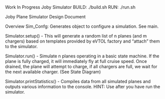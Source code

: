 Work In Progress Joby Simulator
BUILD: ./build.sh
RUN: ./run.sh

Joby Plane Simulator Design Document

Overview
Sim_Confg: Generates object to configure a simulation. See main.

Simulator.setup() - This will generate a random list of n planes (and m chargers) based on templates provided by eVTOL factory and “attach” them to the simulator.

Simulator.run() - Simulate n planes operating in a basic state machine. If the plane is fully charged, it will immediately fly at full cruise speed. Once drained, the plane will attempt to charge, if all chargers are full, we wait for the next available charger. (See State Diagram)

Simulator.printStatistics() - Compiles data from all simulated planes and outputs various information to the console. HINT: Use after you have run the simulator.
